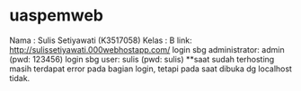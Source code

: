 # uaspemweb
Nama : Sulis Setiyawati (K3517058)
Kelas : B
link: http://sulissetiyawati.000webhostapp.com/
login sbg administrator: admin (pwd: 123456)
login sbg user: sulis (pwd: sulis)
**saat sudah terhosting masih terdapat error pada bagian login, tetapi pada saat dibuka dg localhost tidak.
